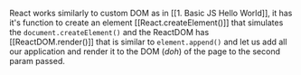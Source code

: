 React works similarly to custom DOM as in [[1. Basic JS Hello World]], it has it's function to create an element [[React.createElement()]] that simulates the `document.createElement()` and the ReactDOM has [[ReactDOM.render()]] that is similar to `element.append()` and let us add all our application and render it to the DOM (*doh*) of the page to the second param passed.